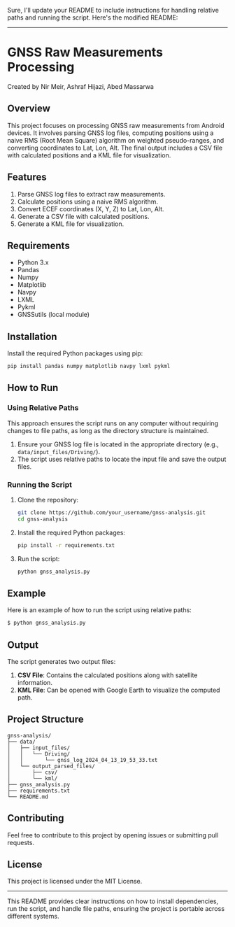 Sure, I'll update your README to include instructions for handling relative paths and running the script. Here's the modified README:

---

# GNSS Raw Measurements Processing
Created by Nir Meir, Ashraf Hijazi, Abed Massarwa

## Overview

This project focuses on processing GNSS raw measurements from Android devices. It involves parsing GNSS log files, computing positions using a naive RMS (Root Mean Square) algorithm on weighted pseudo-ranges, and converting coordinates to Lat, Lon, Alt. The final output includes a CSV file with calculated positions and a KML file for visualization.

## Features

1. Parse GNSS log files to extract raw measurements.
2. Calculate positions using a naive RMS algorithm.
3. Convert ECEF coordinates (X, Y, Z) to Lat, Lon, Alt.
4. Generate a CSV file with calculated positions.
5. Generate a KML file for visualization.

## Requirements

- Python 3.x
- Pandas
- Numpy
- Matplotlib
- Navpy
- LXML
- Pykml
- GNSSutils (local module)

## Installation

Install the required Python packages using pip:

```bash
pip install pandas numpy matplotlib navpy lxml pykml
```

## How to Run

### Using Relative Paths

This approach ensures the script runs on any computer without requiring changes to file paths, as long as the directory structure is maintained.

1. Ensure your GNSS log file is located in the appropriate directory (e.g., `data/input_files/Driving/`).
2. The script uses relative paths to locate the input file and save the output files.

### Running the Script

1. Clone the repository:

    ```sh
    git clone https://github.com/your_username/gnss-analysis.git
    cd gnss-analysis
    ```

2. Install the required Python packages:

    ```sh
    pip install -r requirements.txt
    ```

3. Run the script:

    ```sh
    python gnss_analysis.py
    ```

## Example

Here is an example of how to run the script using relative paths:

```sh
$ python gnss_analysis.py
```

## Output

The script generates two output files:
1. **CSV File**: Contains the calculated positions along with satellite information.
2. **KML File**: Can be opened with Google Earth to visualize the computed path.

## Project Structure

```
gnss-analysis/
├── data/
│   ├── input_files/
│   │   └── Driving/
│   │       └── gnss_log_2024_04_13_19_53_33.txt
│   └── output_parsed_files/
│       ├── csv/
│       └── kml/
├── gnss_analysis.py
├── requirements.txt
└── README.md
```

## Contributing

Feel free to contribute to this project by opening issues or submitting pull requests.

## License

This project is licensed under the MIT License.

---

This README provides clear instructions on how to install dependencies, run the script, and handle file paths, ensuring the project is portable across different systems.
